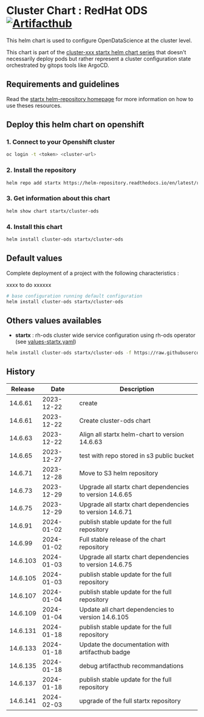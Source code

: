 # Cluster Chart : RedHat ODS [![Artifacthub](https://img.shields.io/badge/ArtifactHub-STARTX_cluster--ods-8A2BE2.svg)](https://artifacthub.io/packages/search?ts_query_web=cluster+ods+startx)

This helm chart is used to configure OpenDataScience at the cluster level.

This chart is part of the [cluster-xxx startx helm chart series](https://helm-repository.readthedocs.io#cluster-helm-charts) that doesn't necessarily deploy pods but rather represent a cluster configuration state orchestrated by gitops tools like ArgoCD.

## Requirements and guidelines

Read the [startx helm-repository homepage](https://helm-repository.readthedocs.io) for
more information on how to use theses resources.

## Deploy this helm chart on openshift

### 1. Connect to your Openshift cluster

```bash
oc login -t <token> <cluster-url>
```

### 2. Install the repository

```bash
helm repo add startx https://helm-repository.readthedocs.io/en/latest/repos/stable/
```

### 3. Get information about this chart

```bash
helm show chart startx/cluster-ods
```

### 4. Install this chart

```bash
helm install cluster-ods startx/cluster-ods
```

## Default values

Complete deployment of a project with the following characteristics :

xxxx to do xxxxxx

```bash
# base configuration running default configuration
helm install cluster-ods startx/cluster-ods
```

## Others values availables

- **startx** : rh-ods cluster wide service configuration using rh-ods operator (see [values-startx.yaml](https://raw.githubusercontent.com/startxfr/helm-repository/master/charts/cluster-ods/values-startx.yaml))

```bash
helm install cluster-ods startx/cluster-ods -f https://raw.githubusercontent.com/startxfr/helm-repository/master/charts/cluster-ods/values-startx.yaml
```

## History

| Release  | Date       | Description                                                                                            |
| -------- | ---------- | ------------------------------------------------------------------------------------------------------ |
| 14.6.61 | 2023-12-22 | create
| 14.6.61 | 2023-12-22 | Create cluster-ods chart
| 14.6.63 | 2023-12-22 | Align all startx helm-chart to version 14.6.63
| 14.6.65 | 2023-12-27 | test with repo stored in s3 public bucket
| 14.6.71 | 2023-12-28 | Move to S3 helm repository
| 14.6.73 | 2023-12-29 | Upgrade all startx chart dependencies to version 14.6.65
| 14.6.75 | 2023-12-29 | Upgrade all startx chart dependencies to version 14.6.71
| 14.6.91 | 2024-01-02 | publish stable update for the full repository
| 14.6.99 | 2024-01-02 | Full stable release of the chart repository
| 14.6.103 | 2024-01-03 | Upgrade all startx chart dependencies to version 14.6.75
| 14.6.105 | 2024-01-03 | publish stable update for the full repository
| 14.6.107 | 2024-01-04 | publish stable update for the full repository
| 14.6.109 | 2024-01-04 | Update all chart dependencies to version 14.6.105
| 14.6.131 | 2024-01-18 | publish stable update for the full repository
| 14.6.133 | 2024-01-18 | Update the documentation with artifacthub badge
| 14.6.135 | 2024-01-18 | debug artifacthub recommandations
| 14.6.137 | 2024-01-18 | publish stable update for the full repository
| 14.6.141 | 2024-02-03 | upgrade of the full startx repository
